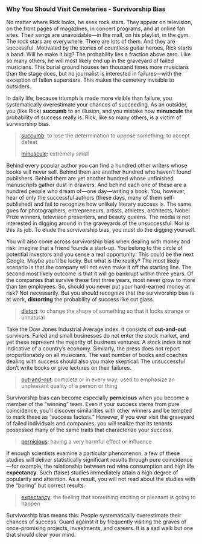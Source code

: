 ### Why You Should Visit Cemeteries - Survivorship Bias

No matter where Rick looks, he sees rock stars. They appear on television, on the front pages of magazines, in concert programs, and at online fan sites. Their songs are unavoidable—in the mall, on his playlist, in the gym. The rock stars are everywhere. There are lots of them. And they are successful. Motivated by the stories of countless guitar heroes, Rick starts a band. Will he make it big? The probability lies a fraction above zero. Like so many others, he will most likely end up in the graveyard of failed musicians. This burial ground houses ten thousand times more musicians than the stage does, but no journalist is interested in failures—with the exception of fallen superstars. This makes the cemetery invisible to outsiders.

In daily life, because triumph is made more visible than failure, you systematically overestimate your chances of succeeding. As an outsider, you (like Rick) **succumb** to an illusion, and you mistake how **minuscule** the probability of success really is. Rick, like so many others, is a victim of survivorship bias.

> [succumb](https://dictionary.cambridge.org/dictionary/english-chinese-traditional/succumb): to lose the determination to oppose something; to accept defeat
>
> [minuscule](https://dictionary.cambridge.org/dictionary/english-chinese-traditional/minuscule): extremely small

Behind every popular author you can find a hundred other writers whose books will never sell. Behind them are another hundred who haven’t found publishers. Behind them are yet another hundred whose unfinished manuscripts gather dust in drawers. And behind each one of these are a hundred people who dream of—one day—writing a book. You, however, hear of only the successful authors (these days, many of them self-published) and fail to recognize how unlikely literary success is. The same goes for photographers, entrepreneurs, artists, athletes, architects, Nobel Prize winners, television presenters, and beauty queens. The media is not interested in digging around in the graveyards of the unsuccessful. Nor is this its job. To elude the survivorship bias, you must do the digging yourself.

You will also come across survivorship bias when dealing with money and risk: Imagine that a friend founds a start-up. You belong to the circle of potential investors and you sense a real opportunity: This could be the next Google. Maybe you’ll be lucky. But what is the reality? The most likely scenario is that the company will not even make it off the starting line. The second most likely outcome is that it will go bankrupt within three years. Of the companies that survive these first three years, most never grow to more than ten employees. So, should you never put your hard-earned money at risk? Not necessarily. But you should recognize that the survivorship bias is at work, **distorting** the probability of success like cut glass.

> [distort](https://dictionary.cambridge.org/dictionary/english/distort): to change the shape of something so that it looks strange or unnatural

Take the Dow Jones Industrial Average index. It consists of **out-and-out** survivors. Failed and small businesses do not enter the stock market, and yet these represent the majority of business ventures. A stock index is not indicative of a country’s economy. Similarly, the press does not report proportionately on all musicians. The vast number of books and coaches dealing with success should also you make skeptical: The unsuccessful don’t write books or give lectures on their failures.

> [out-and-out](https://dictionary.cambridge.org/dictionary/english-chinese-traditional/out-and-out): complete or in every way; used to emphasize an unpleasant quality of a person or thing

Survivorship bias can become especially **pernicious** when you become a member of the “winning” team. Even if your success stems from pure coincidence, you’ll discover similarities with other winners and be tempted to mark these as “success factors.” However, if you ever visit the graveyard of failed individuals and companies, you will realize that its tenants possessed many of the same traits that characterize your success.

> [pernicious](https://dictionary.cambridge.org/dictionary/english-chinese-traditional/pernicious): having a very harmful effect or influence

If enough scientists examine a particular phenomenon, a few of these studies will deliver statistically significant results through pure coincidence—for example, the relationship between red wine consumption and high life **expectancy**. Such (false) studies immediately attain a high degree of popularity and attention. As a result, you will not read about the studies with the “boring” but correct results.

> [expectancy](https://dictionary.cambridge.org/dictionary/english-chinese-traditional/expectancy): the feeling that something exciting or pleasant is going to happen

Survivorship bias means this: People systematically overestimate their chances of success. Guard against it by frequently visiting the graves of once-promising projects, investments, and careers. It is a sad walk but one that should clear your mind.